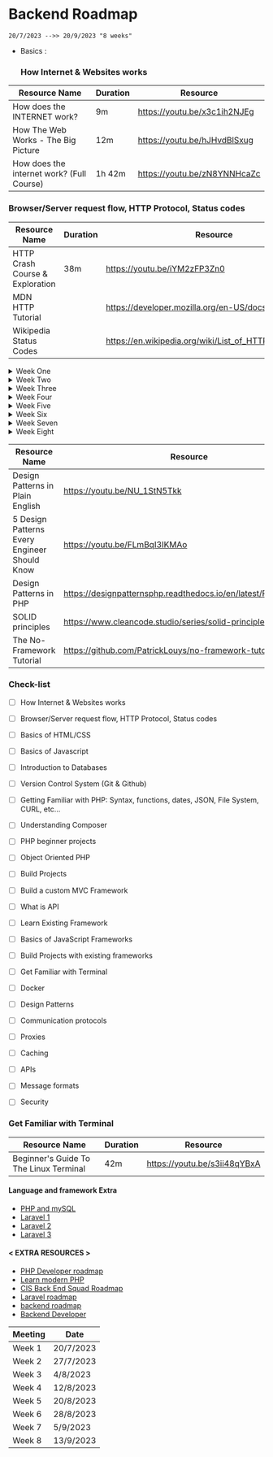 # Backend Roadmap
`20/7/2023 -->> 20/9/2023 "8 weeks"`

- Basics :
  
  ### How Internet & Websites works
| Resource Name                             |Duration| Resource                                                |
|-------------------------------------------|--------|---------------------------------------------------------|
| How does the INTERNET work?               | 9m     | https://youtu.be/x3c1ih2NJEg                            |
| How The Web Works - The Big Picture       | 12m    | https://youtu.be/hJHvdBlSxug                            |
| How does the internet work? (Full Course) | 1h 42m | https://youtu.be/zN8YNNHcaZc                            |

### Browser/Server request flow, HTTP Protocol, Status codes
| Resource Name                   |Duration| Resource                                                |
|---------------------------------|--------|---------------------------------------------------------|
| HTTP Crash Course & Exploration | 38m    | https://youtu.be/iYM2zFP3Zn0                            |
| MDN HTTP Tutorial               |        | https://developer.mozilla.org/en-US/docs/Web/HTTP       |
| Wikipedia Status Codes          |        | https://en.wikipedia.org/wiki/List_of_HTTP_status_codes |

<details>
<summary>Week One</summary>
  
## Database
  
  - 20/7/2023 -->> 27/7/2023

    - meeting 27/7/2023
      
  - Introduction to DB (DB, DBMS, SQL, ... etc)
    
  - SQL Queries
  
  - [Labs](https://drive.google.com/drive/folders/1VIO8qJQCXFKyPjjfljmfXmb28o8lXSjx?usp=drive_link)
  - [SQL Server tutorial](https://www.youtube.com/playlist?list=PL4cyC4G0M1RQ_Rm52cQ4CcOJ_T_HXeMB4) [x]
  - [Crash Course MySQL](https://www.youtube.com/watch?v=9ylj9NR0Lcg)
  - [MySQL Tutorial for Beginners "Full Course"](https://www.youtube.com/watch?v=7S_tz1z_5bA)
  - [SQL](https://mega.nz/folder/dbwmwS6b#p9nGMhSXETZBAEYGoKty8Q/folder/BGpw2ASb) 
  - for extra resources
</details>

<details>
<summary>Week Two</summary>
  
## PHP
  
- 28/7/2023 -->> 4/8/2023

    - meeting 4/8/2023
      
- Getting Familiar with PHP: Syntax, functions, dates, JSON, File System, CURL, etc...
  
| Resource Name                                                         |Duration| Resource                                                                 |
|-----------------------------------------------------------------------|--------|--------------------------------------------------------------------------|
| PHP Tutorial for Absolute Beginners - PHP Course 2021                 | 5h 5m  | https://youtu.be/yXzWfZ4N4xU                                             |
| Learn PHP The Right Way - Full PHP Tutorial For Beginners & Advanced  | 9h 14m | https://www.youtube.com/playlist?list=PLr3d3QYzkw2xabQRUpcZ_IBk9W50M9pe- |

- [Understanding Composer 10m 39s](https://www.youtube.com/watch?v=I6wm15OWyqg)
- 
</details>
      
<details>
<summary>Week Three</summary>
  
  - 5/8/2023 -->> 12/8/2023

    - meeting 12/8/2023 
    
## PHP & Projects
### Object Oriented PHP
| Channel               | Resource Name                            | Resource                                                                            |
| ----------------------|------------------------------------------|-------------------------------------------------------------------------------------|
| Programming with Mosh | Object-oriented Programming in 7 minutes | https://youtu.be/pTB0EiLXUC8                                                        |
| TheCodeholic          | Object Oriented PHP For beginners        | https://www.youtube.com/watch?v=JmDHHhxfe1w&list=PLLQuc_7jk__VDhXWi544iK-SgljlGGlrX |
| Dani Krossing         | Object Oriented PHP Tutorials            | https://www.youtube.com/watch?v=Anz0ArcQ5kI&list=PL0eyrZgxdwhypQiZnYXM7z7-OTkcMgGPh |
| The Net Ninja         | Object Oriented PHP Tutorial             | https://www.youtube.com/watch?v=LuWxwLk8StM&list=PL4cUxeGkcC9hNpT-yVAYxNWOmxjxL51Hy |

### Build Projects
| Resource Name                                          |Duration| Resource                                     |
|--------------------------------------------------------|--------|----------------------------------------------|
| Build PHP Form Widget using OOP Abstraction            | 19m    | https://youtu.be/sBP6HKRW0sM                 |
| Build Shopping Cart with OOP                           | 37m    | https://youtu.be/1Ip7_hdSqzY                 |
| Create MySql Notes App                                 | 33m    | https://youtu.be/DOsuFRnBqLU                 |
| How To Create A Login System In PHP For Beginners      | 1h 57m | https://youtu.be/gCo6JqGMi30                 |
  
</details>

<details>
<summary>Week Four</summary>

  - 13/8/2023 -->> 20/8/2023
    - meeting 20/8/2023 


### What is API
| Resource Name                                                     |Duration| Resource                     |
|-------------------------------------------------------------------|--------|------------------------------|
| What is an API?                                                   | 0h 3m  | https://youtu.be/s7wmiS2mSXY |
| APIs for Beginners - How to use an API (Full Course / Tutorial)   | 2h 19m | https://youtu.be/GZvSYJDk-us |
| Build PHP REST API From Scratch                                   | 1h 16m | https://www.youtube.com/watch?v=OEWXbpUMODk&list=PLillGF-RfqbZ3_Xr8do7Q2R752xYrDRAo |

</details>

<details>
<summary>Week Five</summary>
  
  ## PHP framework
  ### Laravel
| Resource Name                                              |Duration| Resource                     |
|------------------------------------------------------------|--------|------------------------------|
| Laravel PHP Framework Tutorial - Full Course for Beginners | 4h 25m | https://youtu.be/ImtZ5yENzgE |
| Laravel PHP Framework Tutorial - Full Course (2020)        | 6h 29m | https://youtu.be/BXiHvgrJfkg |
| Laravel 9 From Scratch  - Traversy Media (2022)            | 4h 18m | https://youtu.be/MYyJ4PuL4pY |

  ### Laravel projects
| Resource Name                                              |Duration| Resource                     |
|------------------------------------------------------------|--------|------------------------------|
| Laravel E-Commerce                                         | 16h 30m| https://www.youtube.com/watch?v=o5PWIuDTgxg&list=PLEhEHUEU3x5oPTli631ZX9cxl6cU_sDaR |
| Laravel Movie App                                          | 1h 25m | https://www.youtube.com/watch?v=9OKbmMqsREc&list=PLEhEHUEU3x5pYTjZze3fhYMB4Nl_WOHI4 |
| a lot of great videos from Laraveller                      | collection| https://www.youtube.com/c/Laraveller/videos |

</details>

<details>
<summary>Week Six</summary>
  
  ### Design Patterns
| Resource Name                                     |Duration| Resource                     |
|---------------------------------------------------|--------|------------------------------|
| Design Patterns in Plain English                  | 1h 20m | https://youtu.be/NU_1StN5Tkk |
| 5 Design Patterns Every Engineer Should Know      | 12m    | https://youtu.be/FLmBqI3IKMAo |
| Design Patterns in PHP                            | N/A    | https://designpatternsphp.readthedocs.io/en/latest/README.html |
| SOLID principles                                  | N/A    | https://www.cleancode.studio/series/solid-principles |
| The No-Framework Tutorial                         | N/A    | https://github.com/PatrickLouys/no-framework-tutorial |
</details>

<details>
<summary>Week Seven</summary>

  - Intro to Cloud ++
  - NoSQL databases
  - 
  - [Docker crash course](https://www.youtube.com/watch?v=31ieHmcTUOk&list=PL4cUxeGkcC9hxjeEtdHFNYMtCpjNBm3h7)
</details>

<details>
<summary>Week Eight</summary>
  - Complete what you have missed 
  - Books
  - Projects with Front-end team
  
</details>

| Resource Name                                     | Resource                     |
|---------------------------------------------------|------------------------------|
| Design Patterns in Plain English                  |  https://youtu.be/NU_1StN5Tkk |
| 5 Design Patterns Every Engineer Should Know      | https://youtu.be/FLmBqI3IKMAo |
| Design Patterns in PHP                            | https://designpatternsphp.readthedocs.io/en/latest/README.html |
| SOLID principles                                  | https://www.cleancode.studio/series/solid-principles |
| The No-Framework Tutorial                         | https://github.com/PatrickLouys/no-framework-tutorial |

### Check-list
- [ ] How Internet & Websites works
- [ ] Browser/Server request flow, HTTP Protocol, Status codes
- [ ] Basics of HTML/CSS
- [ ] Basics of Javascript
- [ ] Introduction to Databases
- [ ] Version Control System (Git & Github)
- [ ] Getting Familiar with PHP: Syntax, functions, dates, JSON, File System, CURL, etc...
- [ ] Understanding Composer
- [ ] PHP beginner projects
- [ ] Object Oriented PHP
- [ ] Build Projects
- [ ] Build a custom MVC Framework
- [ ] What is API
- [ ] Learn Existing Framework
- [ ] Basics of JavaScript Frameworks
- [ ] Build Projects with existing frameworks
- [ ] Get Familiar with Terminal
- [ ] Docker
- [ ] Design Patterns
- [ ] Communication protocols
- [ ] Proxies
- [ ] Caching
- [ ] APIs
- [ ] Message formats
- [ ] Security


### Get Familiar with Terminal
| Resource Name                                              |Duration| Resource                     |
|------------------------------------------------------------|--------|------------------------------|
| Beginner's Guide To The Linux Terminal                     | 42m    | https://youtu.be/s3ii48qYBxA |


#### Language and framework Extra
- [PHP and mySQL](https://www.youtube.com/watch?v=pWG7ajC_OVo&list=PL4cUxeGkcC9gksOX3Kd9KPo-O68ncT05o)
- [Laravel 1](https://www.youtube.com/watch?v=MYyJ4PuL4pY)
- [Laravel 2](https://www.youtube.com/watch?v=cDEVWbz2PpQ)
- [Laravel 3](https://www.youtube.com/watch?v=zckH4xalOns&list=PL4cUxeGkcC9hL6aCFKyagrT1RCfVN4w2Q)

#### < EXTRA RESOURCES >
- [PHP Developer roadmap](https://github.com/thecodeholic/php-developer-roadmap)
- [Learn modern PHP](https://github.com/odan/learn-php)
- [CIS Back End Squad Roadmap](https://github.com/CIS-Team/BackEnd-Squad)
- [Laravel roadmap](https://github.com/Eyadhamza/LaravelRoadmap)
- [backend roadmap](https://github.com/Eyadhamza/Backend-Roadmap-2023)
- [Backend Developer](https://roadmap.sh/backend)

| Meeting | Date |
|---------|------|
| Week 1 | 20/7/2023 |
| Week 2 | 27/7/2023 |
| Week 3 | 4/8/2023 |
| Week 4 | 12/8/2023 |
| Week 5 | 20/8/2023 |
| Week 6 | 28/8/2023 |
| Week 7 | 5/9/2023 |
| Week 8 | 13/9/2023 |
